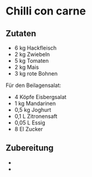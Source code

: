 # Chilli con carne

## Zutaten
* 6 kg Hackfleisch
* 2 kg Zwiebeln
* 5 kg Tomaten
* 2 kg Mais
* 3 kg rote Bohnen

Für den Beilagensalat:
* 4 Köpfe Eisbergsalat
* 1 kg Mandarinen
* 0,5 kg Joghurt
* 0,1 L Zitronensaft
* 0,05 L Essig
* 8 El Zucker

## Zubereitung

*
*
